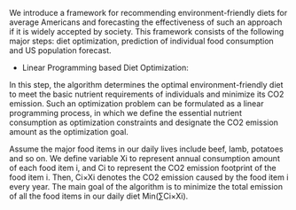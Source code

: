 We introduce a framework for recommending environment-friendly diets for average Americans and forecasting the effectiveness of such an approach if it is widely accepted by society. This framework consists of the following major steps: diet optimization, prediction of individual food consumption and US population forecast. 


- Linear Programming based Diet Optimization: 


In this step, the algorithm determines the optimal environment-friendly diet to meet the basic nutrient requirements of individuals and minimize its CO2 emission. Such an optimization problem can be formulated as a linear programming process, in which we define the essential nutrient consumption as optimization constraints and designate the CO2 emission amount as the optimization goal.   


Assume the major food items in our daily lives include beef, lamb, potatoes and so on. We define variable Xi to represent annual consumption amount of each food item i, and Ci to represent the CO2 emission footprint of the food item i. Then, Ci×Xi denotes the CO2 emission caused by the food item i every year. The main goal of the algorithm is to minimize the total emission of all the food items in our daily diet Min(∑Ci×Xi). 
